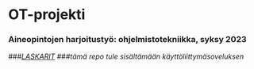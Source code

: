 # OT-projekti
### **Aineopintojen harjoitustyö: ohjelmistotekniikka, syksy 2023**
###*[LASKARIT](https://github.com/keranenkirill/OT-projekti/tree/main/LASKARIT)*
###*tämä repo tule sisältämään käyttöliittymäsoveluksen*
